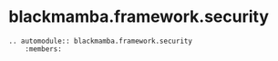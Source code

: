 # blackmamba.framework.security

```eval_rst
.. automodule:: blackmamba.framework.security
    :members:
```
